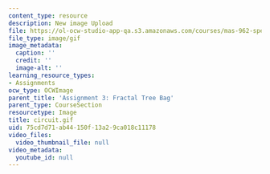 ```yaml
---
content_type: resource
description: New image Upload
file: https://ol-ocw-studio-app-qa.s3.amazonaws.com/courses/mas-962-special-topics-new-textiles-spring-2010/75cd7d71ab44150f13a29ca018c11178_circuit.gif
file_type: image/gif
image_metadata:
  caption: ''
  credit: ''
  image-alt: ''
learning_resource_types:
- Assignments
ocw_type: OCWImage
parent_title: 'Assignment 3: Fractal Tree Bag'
parent_type: CourseSection
resourcetype: Image
title: circuit.gif
uid: 75cd7d71-ab44-150f-13a2-9ca018c11178
video_files:
  video_thumbnail_file: null
video_metadata:
  youtube_id: null
---
```

